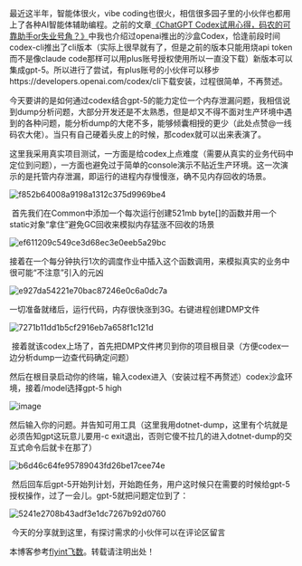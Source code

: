 最近这半年，智能体很火，vibe coding也很火，相信很多园子里的小伙伴也都用上了各种AI智能体辅助编程。之前的文章[《ChatGPT Codex试用心得，码农的可靠助手or失业号角？》](https://github.com)中我也介绍过openai推出的沙盒Codex，恰逢前段时间codex-cli推出了cli版本（实际上很早就有了，但是之前的版本只能用烧api token而不是像claude code那样可以用plus账号授权使用所以一直没下载）新版本可以集成gpt-5。所以进行了尝试，有plus账号的小伙伴可以移步https://developers.openai.com/codex/cli下载安装，过程很简单，不再赘述。

今天要讲的是如何通过codex结合gpt-5的能力定位一个内存泄漏问题，我相信说到dump分析问题，大部分开发还是不太熟悉，但是却又不得不面对生产环境中遇到的各种问题，能分析dump的大佬不多，能够倾囊相授的更少（此处点赞@一线码农大佬）。当只有自己硬着头皮上的时候，那codex就可以出来表演了。

这里我采用真实项目测试，一方面是给codex上点难度（需要从真实的业务代码中定位到问题），一方面也避免过于简单的console演示不贴近生产环境。这一次演示的是托管内存泄漏，即运行的进程内存慢慢涨，确不见内存回收的场景。

![f852b64008a9198a1312c375d9969be4](https://img2024.cnblogs.com/blog/198579/202509/198579-20250905150614404-2054597661.png)

 首先我们在Common中添加一个每次运行创建521mb byte[]的函数并用一个static对象“拿住”避免GC回收来模拟内存猛涨不回收的场景

![ef611209c549ce3d68ec3e0eeb5a29bc](https://img2024.cnblogs.com/blog/198579/202509/198579-20250905150643002-140033506.png)

接着在一个每分钟执行1次的调度作业中插入这个函数调用，来模拟真实的业务中很可能“不注意”引入的元凶

![e927da54221e70bac87246e0c6a0dc7a](https://img2024.cnblogs.com/blog/198579/202509/198579-20250905150822217-2094635513.png)

一切准备就绪后，运行代码，内存很快涨到3G。右键进程创建DMP文件

![7271b11dd1b5cf2916eb7a658f1c121d]()

 接着就该codex上场了，首先把DMP文件拷贝到你的项目根目录（方便codex一边分析dump一边查代码确定问题）

然后在根目录启动你的终端，输入codex进入（安装过程不再赘述）codex沙盒环境，接着/model选择gpt-5 high

![image]()

然后输入你的问题。并告知可用工具（这里我用dotnet-dump，这里有个坑就是必须告知gpt这玩意儿要用-c exit退出，否则它傻不拉几的进入dotnet-dump的交互式命令后就卡在那了）

![b6d46c64fe95789043fd26be17cee74e]()

 然后回车后gpt-5开始列计划，开始跑任务，用户这时候只在需要的时候给gpt-5授权操作，过了一会儿。gpt-5就把问题定位到了：

![5241e2708b43adf3e1dc7267b92d0760]()

 今天的分享就到这里，有探讨需求的小伙伴可以在评论区留言

本博客参考[flyint飞数](https://flyinpro.com)。转载请注明出处！
